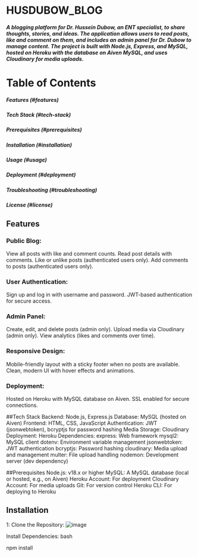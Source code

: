 # HUSDUBOW_BLOG

##### A blogging platform for Dr. Hussein Dubow, an ENT specialist, to share thoughts, stories, and ideas. The application allows users to read posts, like and comment on them, and includes an admin panel for Dr. Dubow to manage content. The project is built with Node.js, Express, and MySQL, hosted on Heroku with the database on Aiven MySQL, and uses Cloudinary for media uploads.

# Table of Contents

##### Features (#features)
##### Tech Stack (#tech-stack)
##### Prerequisites (#prerequisites)
##### Installation (#installation)
##### Usage (#usage)
##### Deployment (#deployment)
##### Troubleshooting (#troubleshooting)
##### License (#license)

## Features
### Public Blog:
View all posts with like and comment counts.
Read post details with comments.
Like or unlike posts (authenticated users only).
Add comments to posts (authenticated users only).

### User Authentication:
Sign up and log in with username and password.
JWT-based authentication for secure access.

### Admin Panel:
Create, edit, and delete posts (admin only).
Upload media via Cloudinary (admin only).
View analytics (likes and comments over time).

### Responsive Design:
Mobile-friendly layout with a sticky footer when no posts are available.
Clean, modern UI with hover effects and animations.

### Deployment:
Hosted on Heroku with MySQL database on Aiven.
SSL enabled for secure connections.

##Tech Stack
Backend: Node.js, Express.js
Database: MySQL (hosted on Aiven)
Frontend: HTML, CSS, JavaScript
Authentication: JWT (jsonwebtoken), bcryptjs for password hashing
Media Storage: Cloudinary
Deployment: Heroku
Dependencies:
           express: Web framework
           mysql2: MySQL client
           dotenv: Environment variable management
           jsonwebtoken: JWT authentication
           bcryptjs: Password hashing
           cloudinary: Media upload and management
           multer: File upload handling
           nodemon: Development server (dev dependency)

##Prerequisites
Node.js: v18.x or higher
MySQL: A MySQL database (local or hosted, e.g., on Aiven)
Heroku Account: For deployment
Cloudinary Account: For media uploads
Git: For version control
Heroku CLI: For deploying to Heroku

##  Installation
1: Clone the Repository:
![image](https://github.com/user-attachments/assets/3347d7a3-b8f4-4504-a350-b5e5355857a0)


Install Dependencies:
bash

npm install
